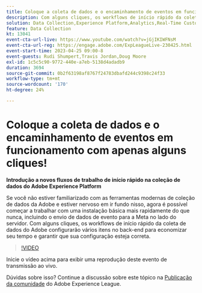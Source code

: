 ```yaml
---
title: Coloque a coleta de dados e o encaminhamento de eventos em funcionamento com apenas alguns cliques!
description: Com alguns cliques, os workflows de início rápido da coleta de dados do Adobe configurarão vários itens no back-end para economizar seu tempo e garantir que sua configuração esteja correta.
solution: Data Collection,Experience Platform,Analytics,Real-Time Customer Data Platform,Customer Journey Analytics
feature: Data Collection
kt: 13041
event-cta-url-live: https://www.youtube.com/watch?v=jGjIKIWFNsM
event-cta-url-reg: https://engage.adobe.com/ExpLeagueLive-230425.html
event-start-time: 2023-04-25 09:00-8
event-guests: Rudi Shumpert,Travis Jordan,Doug Moore
exl-id: 1c5c5c90-9772-440e-a7eb-5138d4adadb9
duration: 3694
source-git-commit: 0b2f63198af8767f24783dbafd244c9398c24f33
workflow-type: tm+mt
source-wordcount: '170'
ht-degree: 24%

---
```


# Coloque a coleta de dados e o encaminhamento de eventos em funcionamento com apenas alguns cliques!

**Introdução a novos fluxos de trabalho de início rápido na coleção de dados do Adobe Experience Platform**

Se você não estiver familiarizado com as ferramentas modernas de coleção de dados da Adobe e estiver nervoso em ir fundo nisso, agora é possível começar a trabalhar com uma instalação básica mais rapidamente do que nunca, incluindo o envio de dados de evento para a Meta no lado do servidor. Com alguns cliques, os workflows de início rápido da coleta de dados do Adobe configurarão vários itens no back-end para economizar seu tempo e garantir que sua configuração esteja correta.

>[!VIDEO](https://video.tv.adobe.com/v/3417927/?quality=12&learn=on)

Inicie o vídeo acima para exibir uma reprodução deste evento de transmissão ao vivo.

Dúvidas sobre isso? Continue a discussão sobre este tópico na [Publicação da comunidade](https://experienceleaguecommunities.adobe.com/t5/adobe-experience-platform-data/experience-league-live-post-session-discussion-get-data/m-p/589754?profile.language=pt#M476) do Adobe Experience League.

